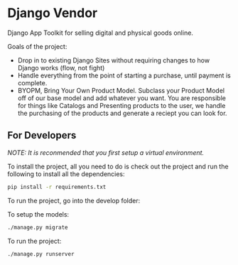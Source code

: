 Django Vendor
=============

Django App Toolkit for selling digital and physical goods online.


Goals of the project:
- Drop in to existing Django Sites without requiring changes to how Django works (flow, not fight)
- Handle everything from the point of starting a purchase, until payment is complete.
- BYOPM, Bring Your Own Product Model.  Subclass your Product Model off of our base model and add whatever you want.  You are responsible for things like Catalogs and Presenting products to the user, we handle the purchasing of the products and generate a reciept you can look for.

For Developers
--------------

*NOTE: It is reconmended that you first setup a virtual environment.*

To install the project, all you need to do is check out the project and run the following to install all the dependencies:

```bash
pip install -r requirements.txt
```

To run the project, go into the develop folder:

To setup the models:

```bash
./manage.py migrate
```

To run the project:

```bash
./manage.py runserver
```

